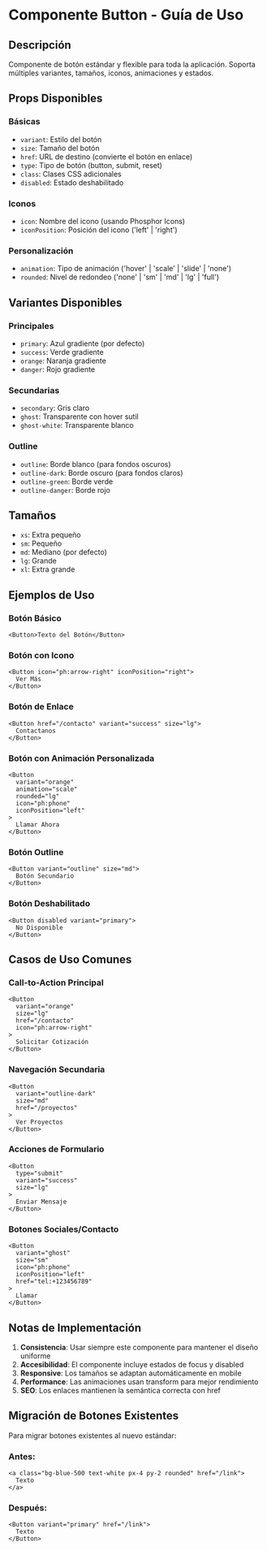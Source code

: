 # Componente Button - Guía de Uso

## Descripción
Componente de botón estándar y flexible para toda la aplicación. Soporta múltiples variantes, tamaños, iconos, animaciones y estados.

## Props Disponibles

### Básicas
- `variant`: Estilo del botón
- `size`: Tamaño del botón  
- `href`: URL de destino (convierte el botón en enlace)
- `type`: Tipo de botón (button, submit, reset)
- `class`: Clases CSS adicionales
- `disabled`: Estado deshabilitado

### Iconos
- `icon`: Nombre del icono (usando Phosphor Icons)
- `iconPosition`: Posición del icono ('left' | 'right')

### Personalización
- `animation`: Tipo de animación ('hover' | 'scale' | 'slide' | 'none')
- `rounded`: Nivel de redondeo ('none' | 'sm' | 'md' | 'lg' | 'full')

## Variantes Disponibles

### Principales
- `primary`: Azul gradiente (por defecto)
- `success`: Verde gradiente  
- `orange`: Naranja gradiente
- `danger`: Rojo gradiente

### Secundarias
- `secondary`: Gris claro
- `ghost`: Transparente con hover sutil
- `ghost-white`: Transparente blanco

### Outline
- `outline`: Borde blanco (para fondos oscuros)
- `outline-dark`: Borde oscuro (para fondos claros)
- `outline-green`: Borde verde
- `outline-danger`: Borde rojo

## Tamaños
- `xs`: Extra pequeño
- `sm`: Pequeño
- `md`: Mediano (por defecto)
- `lg`: Grande
- `xl`: Extra grande

## Ejemplos de Uso

### Botón Básico
```astro
<Button>Texto del Botón</Button>
```

### Botón con Icono
```astro
<Button icon="ph:arrow-right" iconPosition="right">
  Ver Más
</Button>
```

### Botón de Enlace
```astro
<Button href="/contacto" variant="success" size="lg">
  Contactanos
</Button>
```

### Botón con Animación Personalizada
```astro
<Button 
  variant="orange" 
  animation="scale"
  rounded="lg"
  icon="ph:phone"
  iconPosition="left"
>
  Llamar Ahora
</Button>
```

### Botón Outline
```astro
<Button variant="outline" size="md">
  Botón Secundario
</Button>
```

### Botón Deshabilitado
```astro
<Button disabled variant="primary">
  No Disponible
</Button>
```

## Casos de Uso Comunes

### Call-to-Action Principal
```astro
<Button 
  variant="orange" 
  size="lg" 
  href="/contacto"
  icon="ph:arrow-right"
>
  Solicitar Cotización
</Button>
```

### Navegación Secundaria
```astro
<Button 
  variant="outline-dark" 
  size="md"
  href="/proyectos"
>
  Ver Proyectos
</Button>
```

### Acciones de Formulario
```astro
<Button 
  type="submit" 
  variant="success"
  size="lg"
>
  Enviar Mensaje
</Button>
```

### Botones Sociales/Contacto
```astro
<Button 
  variant="ghost" 
  size="sm"
  icon="ph:phone"
  iconPosition="left"
  href="tel:+123456789"
>
  Llamar
</Button>
```

## Notas de Implementación

1. **Consistencia**: Usar siempre este componente para mantener el diseño uniforme
2. **Accesibilidad**: El componente incluye estados de focus y disabled
3. **Responsive**: Los tamaños se adaptan automáticamente en mobile
4. **Performance**: Las animaciones usan transform para mejor rendimiento
5. **SEO**: Los enlaces mantienen la semántica correcta con href

## Migración de Botones Existentes

Para migrar botones existentes al nuevo estándar:

### Antes:
```astro
<a class="bg-blue-500 text-white px-4 py-2 rounded" href="/link">
  Texto
</a>
```

### Después:
```astro
<Button variant="primary" href="/link">
  Texto
</Button>
```